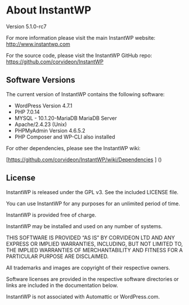 # About InstantWP

Version 5.1.0-rc7

For more information please visit the main InstantWP website: [http://www.instantwp.com ]() 

For the source code, please visit the InstantWP GitHub repo:
[https://github.com/corvideon/InstantWP ]() 


## Software Versions

The current version of InstantWP contains the following software:

 * WordPress Version 4.7.1
 * PHP 7.0.14 
 * MYSQL - 10.1.20-MariaDB MariaDB Server
 * Apache/2.4.23 (Unix)
 * PHPMyAdmin Version 4.6.5.2
 * PHP Composer and WP-CLI also installed

For other dependencies, please see the InstantWP wiki:

[https://github.com/corvideon/InstantWP/wiki/Dependencies ] ()

## License

InstantWP is released under the GPL v3. See the included LICENSE file.

You can use InstantWP for any purposes for an unlimited period of time. 

InstantWP is provided free of charge.

InstantWP may be installed and used on any number of systems.

THIS SOFTWARE IS PROVIDED “AS IS” BY CORVIDEON LTD AND ANY EXPRESS OR IMPLIED WARRANTIES, INCLUDING, BUT NOT LIMITED TO, THE IMPLIED WARRANTIES OF MERCHANTABILITY AND FITNESS FOR A PARTICULAR PURPOSE ARE DISCLAIMED.

All trademarks and images are copyright of their respective owners.

Software licenses are provided in the respective software directories or links are included in the documentation below.

InstantWP is not associated with Automattic or WordPress.com.

